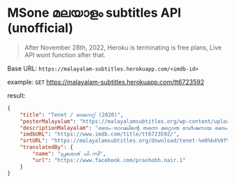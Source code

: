 # MSone മലയാളം subtitles API (unofficial)

> After November 28th, 2022, Heroku is terminating is free plans, Live API wont function after that.

Base URL: `https://malayalam-subtitles.herokuapp.com/<imdb-id>`

example: `GET` https://malayalam-subtitles.herokuapp.com/tt6723592

result:

```json
{
    "title": "Tenet / ടെനെറ്റ് (2020)",
    "posterMalayalam": "https://malayalamsubtitles.org/wp-content/uploads/2020/12/TENET-POSTER-725x1024.jpg",
    "descriptionMalayalam": "ടൈം-ട്രാവലിന്റെ തന്നെ മറ്റൊരു വേർഷനായ ടൈം റിവേഴ്സ് പ്രമേയമാക്കി ക്രിസ്റ്റഫർ നോളന്റെ സംവിധാനത്തിൽ ഇറങ്ങിയ ഏറ്റവും പുതിയ ആക്ഷൻ/സൈ-ഫൈ ചിത്രം.പേര് പറയാത്ത, ‘നായകൻ’ എന്ന് മാത്രം വിളിക്കപ്പെടുന്ന മുഖ്യകഥാപാത്രം ഉക്രെയിനിലെ ഒരു ഓപ്പറ ഹൗസിലെ അണ്ടർ കവർ ഓപ്പറേഷനിൽ പങ്കെടുക്കുന്നു. അവിടെ വച്ച് ശത്രുക്കളുടെ പിടിയിലാകുന്ന നായകൻ പീഡനങ്ങൾക്ക് ഇരയാകുന്നു.താൻ ഒരു പരീക്ഷണത്തിന് വിധേയനാകുകയായിരുന്നു എന്ന് തിരിച്ചറിയുന്ന നായകൻ പിന്നീട് എത്തിപ്പെടുന്നത് ‘ടെനെറ്റ്’ എന്ന സംഘത്തിലാണ്. അവിടെ വെച്ച് ലോകത്തെ നശിപ്പിക്കാൻ കെല്പുള്ള ‘ഇൻവേർട്ടഡ് ആയുധ’ങ്ങളെപ്പറ്റി നായകൻ മനസ്സിലാക്കുന്നു. ആരാണ് ആ ആയുധങ്ങളുടെ പിന്നിൽ? എങ്ങിനെയാണ് ആയുധങ്ങൾ ഇൻവേർട്ട് ചെയ്യുന്നത്? ഇതെല്ലാം കണ്ടെത്തുന്നതിനൊപ്പം, ലോകം നേരിടുന്ന ദുരന്തം തടയേണ്ട ചുമതലയും നായകനാണ്.നോളന്റെ പതിവ് ശൈലിയിലുള്ള ചിത്രം ആക്ഷൻ രംഗങ്ങളിലും, ഗ്രാഫിക്സിലും ഏറെ മികവ് പുലർത്തുന്നു.",
    "imdbURL": "https://www.imdb.com/title/tt6723592/",
    "srtURL": "https://malayalamsubtitles.org/download/tenet-%e0%b4%9f%e0%b5%86%e0%b4%a8%e0%b5%86%e0%b4%b1%e0%b5%8d%e0%b4%b1%e0%b5%8d-2020/?wpdmdl=21763&refresh=5fe82b98d24c41609051032",
    "translatedBy": {
        "name": "പ്രശോഭ് പി.സി",
        "url": "https://www.facebook.com/prashobh.nair.1"
    }
}

```
